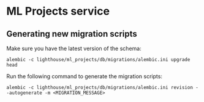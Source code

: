# ML Projects service

## Generating new migration scripts

Make sure you have the latest version of the schema:

```
alembic -c lighthouse/ml_projects/db/migrations/alembic.ini upgrade head
```

Run the following command to generate the migration scripts:

```
alembic -c lighthouse/ml_projects/db/migrations/alembic.ini revision --autogenerate -m <MIGRATION_MESSAGE>
```
